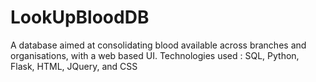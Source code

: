 # LookUpBloodDB
A database aimed at consolidating blood available across branches and organisations, with a web based UI.
Technologies used : SQL, Python, Flask, HTML, JQuery, and CSS
